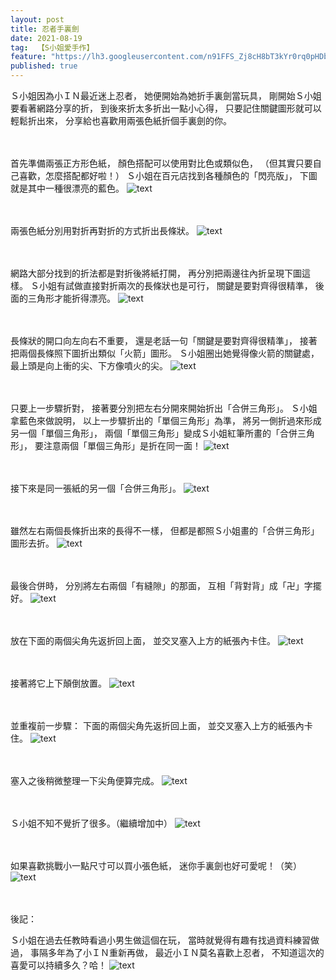 ```yaml
---
layout: post
title: 忍者手裏劍
date: 2021-08-19
tag:  【S小姐愛手作】
feature: "https://lh3.googleusercontent.com/n91FFS_Zj8cH8bT3kYr0rq0pHDbAeflUx317TLrKk01Wkw9zK6q3235p1_IMdw7zCINQaVRfDS9ZlSuF1YUMCVKbJVdmZ8RLWlotQV8qpcJSs8cJM9PEWQX0V9qeUNOTAeeCgaiNRA8=w2400"
published: true
---
```

Ｓ小姐因為小ＩＮ最近迷上忍者，
她便開始為她折手裏劍當玩具，
剛開始Ｓ小姐要看著網路分享的折，
到後來折太多折出一點小心得，
只要記住關鍵圖形就可以輕鬆折出來，
分享給也喜歡用兩張色紙折個手裏劍的你。


<br><br>
首先準備兩張正方形色紙，
顏色搭配可以使用對比色或類似色，
（但其實只要自己喜歡，怎麼搭配都好啦！）
Ｓ小姐在百元店找到各種顏色的「閃亮版」，
下圖就是其中一種很漂亮的藍色。
![text](https://lh3.googleusercontent.com/WuzNqDKYzQ9NkL4Hjk8qX78KyPzOimSZ7iu7sJf4Ja1PtlJ7MIrnICPAWCtJWxPJxki176zBfve14ub2aifv2RxpMgwdHeKIJEfaiG57GKegkjUrO_lq0GP2lhPcNV0gPZ5LE9azQkA=w2400)


<br><br>
兩張色紙分別用對折再對折的方式折出長條狀。
![text](https://lh3.googleusercontent.com/lYb-X4nTeEOOtQpNRswel3jhbQ8Wfxg8wR0DKZ-3SPlNCK__u_HErlLcP41sJbYgBLm8i3D33nF179cNyo6aTa2AXfNaVmndi8y2SihZApd6ByOplQEdBrLsGwATnSMRncdkhfQ3wCs=w2400)


<br><br>
網路大部分找到的折法都是對折後將紙打開，
再分別把兩邊往內折呈現下圖這樣。
Ｓ小姐有試做直接對折兩次的長條狀也是可行，
關鍵是要對齊得很精準，
後面的三角形才能折得漂亮。
![text](https://lh3.googleusercontent.com/t-EpUcREhdAn-HrXFpjZKiiswnTJSjqFPJOq7Pl0_nohXC6UVh_2MTwHqq2mhoGjx_-v3mB6Uvw0bW_nbSSQSGP0zRqI6dbbdUUuUg9OKVD_2ARFz5no2oH-5P2NKdxxCDcTOHLstTc=w2400)


<br><br>
長條狀的開口向左向右不重要，
還是老話一句「關鍵是要對齊得很精準」，
接著把兩個長條照下圖折出類似「火箭」圖形。
Ｓ小姐圈出她覺得像火箭的關鍵處，
最上頭是向上衝的尖、下方像噴火的尖。
![text](https://lh3.googleusercontent.com/5WO-kB7H3Mpkl0TOo9HrCsHxQEJ0sSLIXMEHMSC2h41Bv12F6bHrU-oIQnUvmmUzi8D8qZ2KWxdLZLnmoACqT0p6spYZGLfXRj_EIzMXrUc_8k6qWSURXHfFMUUDXhg3kzDkc-cLtvk=w2400)


<br><br>
只要上一步驟折對，
接著要分別把左右分開來開始折出「合併三角形」。
Ｓ小姐拿藍色來做說明，
以上一步驟折出的「單個三角形」為準，
將另一側折過來形成另一個「單個三角形」，
兩個「單個三角形」變成Ｓ小姐紅筆所畫的「合併三角形」，
要注意兩個「單個三角形」是折在同一面！
![text](https://lh3.googleusercontent.com/FCkUrUrdDHBKYdSF9XoY3kHfJKg33AbNnOcPlD4UKcKkrw239jiCFEVuholLunNCU57ZdXF72ywMg-kuc1I5oGVS7fD_IE2UwHJC35Xf1Dz0qmnAXmm2mLTFPvndLkYH2UQSwc_-lHY=w2400)


<br><br>
接下來是同一張紙的另一個「合併三角形」。
![text](https://lh3.googleusercontent.com/0uqCUasY8XH-G_Bifaij19N0gwEhrEg0nWV3S5EeYt5-892CQbboYMJpxUIdxWj4040p-GzHbGZuN0bZwE_jnHIfugVqriukWFT6ZCzVtc4d3YLRxb3gA3j-5wKdtPc0fhk24cCZel8=w2400)


<br><br>
雖然左右兩個長條折出來的長得不一樣，
但都是都照Ｓ小姐畫的「合併三角形」圖形去折。
![text](https://lh3.googleusercontent.com/SeR7uHMhoInh-Jsjx-EeNn4bWbD92mjEqD21i9xBJIr18u9TZJ-9BYE_vu5JGUHY-mKRNdPGnBkcQuR9kNi9nuUe86RiMPijPi545GD5Obl03lDA3U8eZEqhFarU0rMDvbG3kU8obJY=w2400)


<br><br>
最後合併時，
分別將左右兩個「有縫隙」的那面，
互相「背對背」成「卍」字擺好。
![text](https://lh3.googleusercontent.com/56f0lvLBHtwc0qT4bSVPwMP6AJFTgLSkVsqckFRzSXkKXe_0vEv_r_96oPIhZ2rld-Outih7PAi5uEcNOJQbJY-1iMsh77tIq9lMGHktkjq6Q6U2-lb_y5fihIDmHf-SF5T64dQa7x8=w2400)


<br><br>
放在下面的兩個尖角先返折回上面，
並交叉塞入上方的紙張內卡住。
![text](https://lh3.googleusercontent.com/2ruFT74QvAL0gS5vmhPIDtcJIYC5wfbjd8zSRAk3hg9KoG1p6xTAgm4toi-GzhH6uIUHdBdvJ6ELGDEo_7MG4mnNS6GnbUD8Zfl_rQfE7zqbrsX1C3YEKZ00b93ZM9VC2DpQ7DtQXok=w2400)


<br><br>
接著將它上下顛倒放置。
![text](https://lh3.googleusercontent.com/OlhXjFH4mnRTXwLSpXAFA-b1kCuMXFrHmkmmKtoFvyn_j1esQevvMZJrknZfsVMxCPoDtZFwnKm23X3BCWvn-hCxInBvdMBsp5fNMobUiyCKzznxetFRlhbPSxF8dRN6maRLZsmpISA=w2400)


<br><br>
並重複前一步驟：
下面的兩個尖角先返折回上面，
並交叉塞入上方的紙張內卡住。
![text](https://lh3.googleusercontent.com/YZ9jxnFNApAc3AHAqcJO-EXtIvcUGuQ3vSyLD95NR1Gz4IFvVL8foMSCxZlzY-8KaBylk4JzyA9v75LjJO35Vez9MluOONWoZDV5IrQ8UxrY_Xe-DnuJ5teHFmf_WF3-OSuOcsQVqsA=w2400)


<br><br>
塞入之後稍微整理一下尖角便算完成。
![text](https://lh3.googleusercontent.com/WQaQPxED3XgHD3xVTWW8OGex-ap6Z6ZLpBOe-pBYM0wfY8YrwpEM_o6eTfhQh9Ng2x4HperweHkdFD8kHzsuXCdiiJrBvGrZEXIur9PNiKyGweo21NBSDaGjlNZzXMu-Q6FE2sqh0Tw=w2400)


<br><br>
Ｓ小姐不知不覺折了很多。（繼續增加中）
![text](https://lh3.googleusercontent.com/n91FFS_Zj8cH8bT3kYr0rq0pHDbAeflUx317TLrKk01Wkw9zK6q3235p1_IMdw7zCINQaVRfDS9ZlSuF1YUMCVKbJVdmZ8RLWlotQV8qpcJSs8cJM9PEWQX0V9qeUNOTAeeCgaiNRA8=w2400)


<br><br>
如果喜歡挑戰小一點尺寸可以買小張色紙，
迷你手裏劍也好可愛呢！（笑）
![text](https://lh3.googleusercontent.com/lV70PPkvuYDElUFWumxnWtObdvG51IewDujQi37dkcAExEhBHeojbDeR4YIvGiXWaoARE1YQPO7WlelNAGjjtqgAtQVbgQu8aw8h252ptCwqhI29tt22SrvaVcqBMD1Jnh8bo93s4aE=w2400)


<br><br>
後記：

Ｓ小姐在過去任教時看過小男生做這個在玩，
當時就覺得有趣有找過資料練習做過，
事隔多年為了小ＩＮ重新再做，
最近小ＩＮ莫名喜歡上忍者，
不知道這次的喜愛可以持續多久？哈！
![text](https://lh3.googleusercontent.com/akwUIHmfwXEFqSg2YoIjB73SXgdnDn8QsyWNXmBbe2AVhm7AmHx8mFdKmyWDLriKKYBP1zsDk-Wdg3fOmsNywtlSOww8cnFLCA6PyfuuD-6WcWT92HE72an_u09sqYHCl5JjzSYgzr4=w2400)
